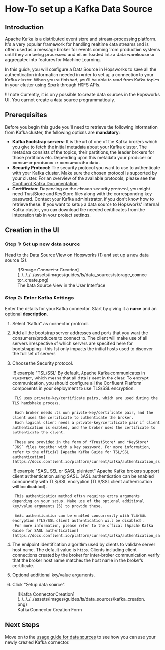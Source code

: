 # How-To set up a Kafka Data Source

## Introduction

Apache Kafka is a distributed event store and stream-processing platform. It's a very popular framework for handling realtime data streams and is often used as a message broker for events coming from production systems until they are being processed and either loaded into a data warehouse or aggregated into features for Machine Learning.

In this guide, you will configure a Data Source in Hopsworks to save all the authentication information needed in order to set up a connection to your Kafka cluster.
When you're finished, you'll be able to read from Kafka topics in your cluster using Spark through HSFS APIs.

!!! note
    Currently, it is only possible to create data sources in the Hopsworks UI. You cannot create a data source programmatically.

## Prerequisites

Before you begin this guide you'll need to retrieve the following information from Kafka cluster, the following options are **mandatory**:

- **Kafka Bootstrap servers:** It is the url of one of the Kafka brokers which you give to fetch the initial metadata about your Kafka cluster. The metadata consists of the topics, their partitions, the leader brokers for those partitions etc. Depending upon this metadata your producer or consumer produces or consumes the data.
- **Security Protocol:** The security protocol you want to use to authenticate with your Kafka cluster. Make sure the chosen protocol is supported by your cluster. For an overview of the available protocols, please see the [Confluent Kafka Documentation](https://docs.confluent.io/platform/current/kafka/overview-authentication-methods.html).
- **Certificates:** Depending on the chosen security protocol, you might need TrustStore and KeyStore files along with the corresponding key password. Contact your Kafka administrator, if you don't know how to retrieve these. If you want to setup a data source to Hopsworks' internal Kafka cluster, you can download the needed certificates from the integration tab in your project settings.

## Creation in the UI
### Step 1: Set up new data source

Head to the Data Source View on Hopsworks (1) and set up a new data source (2).

<figure markdown>
  ![Storage Connector Creation](../../../../assets/images/guides/fs/data_sources/storage_connector_create.png)
  <figcaption>The Data Source View in the User Interface</figcaption>
</figure>

### Step 2: Enter Kafka Settings

Enter the details for your Kafka connector. Start by giving it a **name** and an optional **description**.

1. Select "Kafka" as connector protocol.
2. Add all the bootstrap server addresses and ports that you want the consumers/producers to connect to. The client will make use of all servers irrespective of which servers are specified here for bootstrapping—this list only impacts the initial hosts used to discover the full set of servers.
3. Choose the Security protocol.

    !!! example "TSL/SSL"
        By default, Apache Kafka communicates in `PLAINTEXT`, which means that all data is sent in the clear. To encrypt communication, you should configure all the Confluent Platform components in your deployment to use TLS/SSL encryption.

        TLS uses private-key/certificate pairs, which are used during the TLS handshake process.

        Each broker needs its own private-key/certificate pair, and the client uses the certificate to authenticate the broker.
        Each logical client needs a private-key/certificate pair if client authentication is enabled, and the broker uses the certificate to authenticate the client.

        These are provided in the form of *TrustStore* and *KeyStore* `JKS` files together with a key password. For more information, refer to the official [Apacha Kafka Guide for TSL/SSL authentication](https://docs.confluent.io/platform/current/kafka/authentication_ssl.html).

    !!! example "SASL SSL or SASL plaintext"
        Apache Kafka brokers support client authentication using SASL. SASL authentication can be enabled concurrently with TLS/SSL encryption (TLS/SSL client authentication will be disabled).

        This authentication method often requires extra arguments depending on your setup. Make use of the optional additional key/value arguments (5) to provide these.

        SASL authentication can be enabled concurrently with TLS/SSL encryption (TLS/SSL client authentication will be disabled).
        For more information, please refer to the offical [Apache Kafka Guide for SASL authentication](https://docs.confluent.io/platform/current/kafka/authentication_sasl/index.html).



4. The endpoint identification algorithm used by clients to validate server host name. The default value is `https`. Clients including client connections created by the broker for inter-broker communication verify that the broker host name matches the host name in the broker’s certificate.
5. Optional additional key/value arguments.
6. Click "Setup data source".

<figure markdown>
  ![Kafka Connector Creation](../../../../assets/images/guides/fs/data_sources/kafka_creation.png)
  <figcaption>Kafka Connector Creation Form</figcaption>
</figure>

## Next Steps

Move on to the [usage guide for data sources](../usage.md) to see how you can use your newly created Kafka connector.